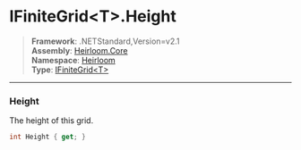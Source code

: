 # IFiniteGrid\<T>.Height

> **Framework**: .NETStandard,Version=v2.1  
> **Assembly**: [Heirloom.Core][0]  
> **Namespace**: [Heirloom][0]  
> **Type**: [IFiniteGrid\<T>][1]

--------------------------------------------------------------------------------

### Height

The height of this grid.

```cs
int Height { get; }
```

[0]: ../Heirloom.Core.md
[1]: Heirloom.IFiniteGrid[T].md
